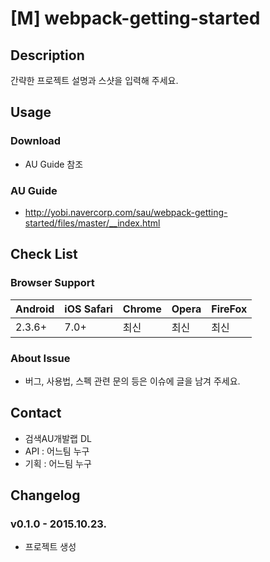 # [M] webpack-getting-started

## Description
간략한 프로젝트 설명과 스샷을 입력해 주세요.

## Usage
### Download
* AU Guide 참조

### AU Guide
* http://yobi.navercorp.com/sau/webpack-getting-started/files/master/__index.html

## Check List

### Browser Support
| Android | iOS Safari | Chrome | Opera | FireFox |
| ------- | ---------- | ------ | ----- | ------- |
| 2.3.6+  | 7.0+       | 최신    | 최신   | 최신     |

### About Issue
* 버그, 사용법, 스펙 관련 문의 등은 이슈에 글을 남겨 주세요.


## Contact
* 검색AU개발랩 DL
* API : 어느팀 누구
* 기획 : 어느팀 누구

## Changelog
### v0.1.0 - 2015.10.23.
* 프로젝트 생성

